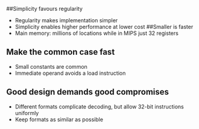##Simplicity favours regularity
* Regularity makes implementation simpler
* Simplicity enables higher performance at lower cost
##Smaller is faster
* Main memory: millions of locations while in MIPS just 32 registers
## Make the common case fast
* Small constants are common
* Immediate operand avoids a load instruction
## Good design demands good compromises
* Different formats complicate decoding, but allow 32-bit instructions
uniformly
* Keep formats as similar as possible